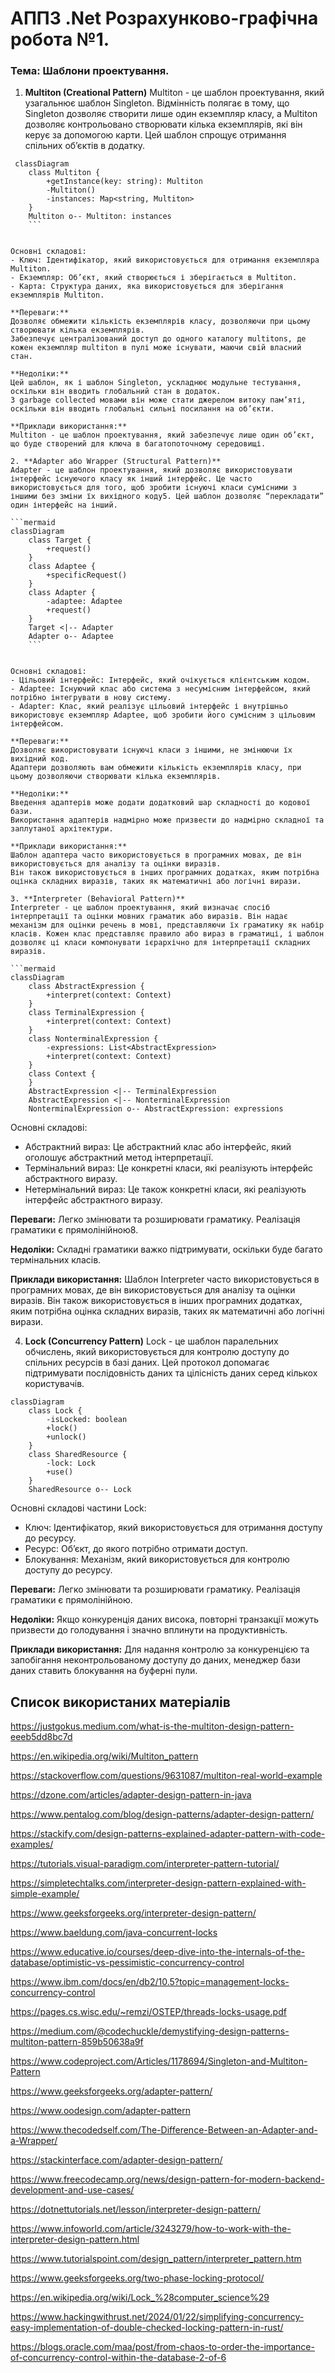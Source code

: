 
# АППЗ .Net Розрахунково-графічна робота №1.
### Тема: Шаблони проектування.

1. **Multiton (Creational Pattern)**
Multiton - це шаблон проектування, який узагальнює шаблон Singleton. Відмінність полягає в тому, що Singleton дозволяє створити лише один екземпляр класу, а Multiton дозволяє контрольовано створювати кілька екземплярів, які він керує за допомогою карти. Цей шаблон спрощує отримання спільних об’єктів в додатку.  




```mermaid
 classDiagram
    class Multiton {
        +getInstance(key: string): Multiton
        -Multiton()
        -instances: Map<string, Multiton>
    }
    Multiton o-- Multiton: instances
    ```


Основні складові:
- Ключ: Ідентифікатор, який використовується для отримання екземпляра Multiton.
- Екземпляр: Об’єкт, який створюється і зберігається в Multiton.
- Карта: Структура даних, яка використовується для зберігання екземплярів Multiton.

**Переваги:**
Дозволяє обмежити кількість екземплярів класу, дозволяючи при цьому створювати кілька екземплярів.
Забезпечує централізований доступ до одного каталогу multitons, де кожен екземпляр multiton в пулі може існувати, маючи свій власний стан.  

**Недоліки:**
Цей шаблон, як і шаблон Singleton, ускладнює модульне тестування, оскільки він вводить глобальний стан в додаток.
З garbage collected мовами він може стати джерелом витоку пам’яті, оскільки він вводить глобальні сильні посилання на об’єкти.  

**Приклади використання:**
Multiton - це шаблон проектування, який забезпечує лише один об’єкт, що буде створений для ключа в багатопоточному середовищі.  

2. **Adapter або Wrapper (Structural Pattern)**  
Adapter - це шаблон проектування, який дозволяє використовувати інтерфейс існуючого класу як інший інтерфейс. Це часто використовується для того, щоб зробити існуючі класи сумісними з іншими без зміни їх вихідного коду5. Цей шаблон дозволяє “перекладати” один інтерфейс на інший.  

```mermaid
classDiagram
    class Target {
        +request()
    }
    class Adaptee {
        +specificRequest()
    }
    class Adapter {
        -adaptee: Adaptee
        +request()
    }
    Target <|-- Adapter
    Adapter o-- Adaptee
    ```


Основні складові:
- Цільовий інтерфейс: Інтерфейс, який очікується клієнтським кодом.
- Adaptee: Існуючий клас або система з несумісним інтерфейсом, який потрібно інтегрувати в нову систему.
- Adapter: Клас, який реалізує цільовий інтерфейс і внутрішньо використовує екземпляр Adaptee, щоб зробити його сумісним з цільовим інтерфейсом.  

**Переваги:**
Дозволяє використовувати існуючі класи з іншими, не змінюючи їх вихідний код.
Адаптери дозволяють вам обмежити кількість екземплярів класу, при цьому дозволяючи створювати кілька екземплярів.  

**Недоліки:**
Введення адаптерів може додати додатковий шар складності до кодової бази.
Використання адаптерів надмірно може призвести до надмірно складної та заплутаної архітектури.  

**Приклади використання:**
Шаблон адаптера часто використовується в програмних мовах, де він використовується для аналізу та оцінки виразів.
Він також використовується в інших програмних додатках, яким потрібна оцінка складних виразів, таких як математичні або логічні вирази.

3. **Interpreter (Behavioral Pattern)**
Interpreter - це шаблон проектування, який визначає спосіб інтерпретації та оцінки мовних граматик або виразів. Він надає механізм для оцінки речень в мові, представляючи їх граматику як набір класів. Кожен клас представляє правило або вираз в граматиці, і шаблон дозволяє ці класи компонувати ієрархічно для інтерпретації складних виразів.  

```mermaid
classDiagram
    class AbstractExpression {
        +interpret(context: Context)
    }
    class TerminalExpression {
        +interpret(context: Context)
    }
    class NonterminalExpression {
        -expressions: List<AbstractExpression>
        +interpret(context: Context)
    }
    class Context {
    }
    AbstractExpression <|-- TerminalExpression
    AbstractExpression <|-- NonterminalExpression
    NonterminalExpression o-- AbstractExpression: expressions
```

Основні складові:
- Абстрактний вираз: Це абстрактний клас або інтерфейс, який оголошує абстрактний метод інтерпретації.
- Термінальний вираз: Це конкретні класи, які реалізують інтерфейс абстрактного виразу.
- Нетермінальний вираз: Це також конкретні класи, які реалізують інтерфейс абстрактного виразу.  

**Переваги:**
Легко змінювати та розширювати граматику.
Реалізація граматики є прямолінійною8.  

**Недоліки:**
Складні граматики важко підтримувати, оскільки буде багато термінальних класів.  

**Приклади використання:**
Шаблон Interpreter часто використовується в програмних мовах, де він використовується для аналізу та оцінки виразів.
Він також використовується в інших програмних додатках, яким потрібна оцінка складних виразів, таких як математичні або логічні вирази.  

4. **Lock (Concurrency Pattern)**
Lock - це шаблон паралельних обчислень, який використовується для контролю доступу до спільних ресурсів в базі даних. Цей протокол допомагає підтримувати послідовність даних та цілісність даних серед кількох користувачів.  

```mermaid
classDiagram
    class Lock {
        -isLocked: boolean
        +lock()
        +unlock()
    }
    class SharedResource {
        -lock: Lock
        +use()
    }
    SharedResource o-- Lock
```

Основні складові частини Lock:
- Ключ: Ідентифікатор, який використовується для отримання доступу до ресурсу.
- Ресурс: Об’єкт, до якого потрібно отримати доступ.
- Блокування: Механізм, який використовується для контролю доступу до ресурсу.  

**Переваги:**
Легко змінювати та розширювати граматику.
Реалізація граматики є прямолінійною.  

**Недоліки:**
Якщо конкуренція даних висока, повторні транзакції можуть призвести до голодування і значно вплинути на продуктивність.  

**Приклади використання:**
Для надання контролю за конкуренцією та запобігання неконтрольованому доступу до даних, менеджер бази даних ставить блокування на буферні пули.


## Список використаних матеріалів 
https://justgokus.medium.com/what-is-the-multiton-design-pattern-eeeb5dd8bc7d  

https://en.wikipedia.org/wiki/Multiton_pattern  

https://stackoverflow.com/questions/9631087/multiton-real-world-example  

https://dzone.com/articles/adapter-design-pattern-in-java  

https://www.pentalog.com/blog/design-patterns/adapter-design-pattern/  

https://stackify.com/design-patterns-explained-adapter-pattern-with-code-examples/  

https://tutorials.visual-paradigm.com/interpreter-pattern-tutorial/  

https://simpletechtalks.com/interpreter-design-pattern-explained-with-simple-example/  

https://www.geeksforgeeks.org/interpreter-design-pattern/  

https://www.baeldung.com/java-concurrent-locks  

https://www.educative.io/courses/deep-dive-into-the-internals-of-the-database/optimistic-vs-pessimistic-concurrency-control  

https://www.ibm.com/docs/en/db2/10.5?topic=management-locks-concurrency-control  

https://pages.cs.wisc.edu/~remzi/OSTEP/threads-locks-usage.pdf  

https://medium.com/@codechuckle/demystifying-design-patterns-multiton-pattern-859b50638a9f  

https://www.codeproject.com/Articles/1178694/Singleton-and-Multiton-Pattern  

https://www.geeksforgeeks.org/adapter-pattern/  

https://www.oodesign.com/adapter-pattern  

https://www.thecodedself.com/The-Difference-Between-an-Adapter-and-a-Wrapper/  

https://stackinterface.com/adapter-design-pattern/  

https://www.freecodecamp.org/news/design-pattern-for-modern-backend-development-and-use-cases/  

https://dotnettutorials.net/lesson/interpreter-design-pattern/  

https://www.infoworld.com/article/3243279/how-to-work-with-the-interpreter-design-pattern.html  

https://www.tutorialspoint.com/design_pattern/interpreter_pattern.htm  

https://www.geeksforgeeks.org/two-phase-locking-protocol/  

https://en.wikipedia.org/wiki/Lock_%28computer_science%29  

https://www.hackingwithrust.net/2024/01/22/simplifying-concurrency-easy-implementation-of-double-checked-locking-pattern-in-rust/  

https://blogs.oracle.com/maa/post/from-chaos-to-order-the-importance-of-concurrency-control-within-the-database-2-of-6  
